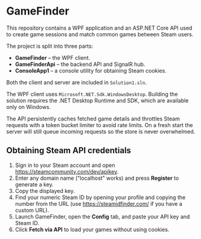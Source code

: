 # GameFinder

This repository contains a WPF application and an ASP.NET Core API used to create game sessions and match common games between Steam users.

The project is split into three parts:

- **GameFinder** – the WPF client.
- **GameFinderApi** – the backend API and SignalR hub.
- **ConsoleApp1** – a console utility for obtaining Steam cookies.

Both the client and server are included in `Solution1.sln`.

The WPF client uses `Microsoft.NET.Sdk.WindowsDesktop`. Building the solution requires the .NET Desktop Runtime and SDK, which are available only on Windows.

The API persistently caches fetched game details and throttles Steam requests with a token bucket limiter to avoid rate limits. On a fresh start the server will still queue incoming requests so the store is never overwhelmed.

## Obtaining Steam API credentials
1. Sign in to your Steam account and open <https://steamcommunity.com/dev/apikey>.
2. Enter any domain name ("localhost" works) and press **Register** to generate a key.
3. Copy the displayed key.
4. Find your numeric Steam ID by opening your profile and copying the number from the URL (use <https://steamidfinder.com/> if you have a custom URL).
5. Launch GameFinder, open the **Config** tab, and paste your API key and Steam ID.
6. Click **Fetch via API** to load your games without using cookies.
